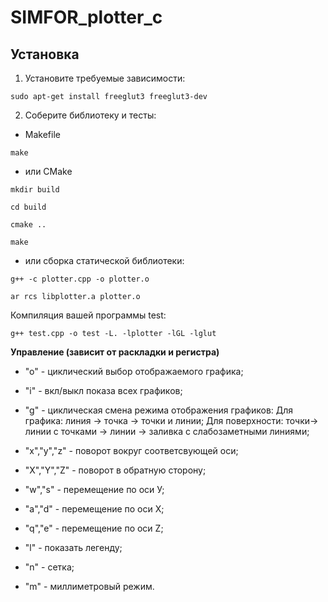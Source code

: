# SIMFOR_plotter_c

## Установка
1. Установите требуемые зависимости:
```
sudo apt-get install freeglut3 freeglut3-dev
```

2. Соберите библиотеку и тесты:

* Makefile
```
make
```

* или CMake
```
mkdir build
```

```
cd build
```

```
cmake ..
```

```
make
```

* или сборка статической библиотеки:
```
g++ -c plotter.cpp -o plotter.o
```
```
ar rcs libplotter.a plotter.o
```
Компиляция вашей программы test:
```
g++ test.cpp -o test -L. -lplotter -lGL -lglut
```

**Управление (зависит от раскладки и регистра)**
* "o" - циклический выбор отображаемого графика;
* "i" - вкл/выкл показа всех графиков;
* "g" - циклическая смена режима отображения графиков:
Для графика: линия -> точка -> точки и линии;
Для поверхности: точки-> линии с точками -> линии -> заливка с слабозаметными линиями;

* "x","y","z" - поворот вокруг соответсвующей оси;
* "X","Y","Z" - поворот в обратную сторону;

* "w","s" - перемещение по оси У;
* "a","d" - перемещение по оси X;
* "q","e" - перемещение по оси Z;

* "l" - показать легенду;

* "n" - сетка;
* "m" - миллиметровый режим.


